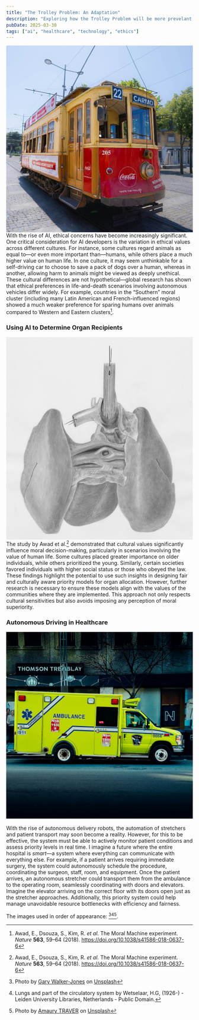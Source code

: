 ```yaml
---
title: "The Trolley Problem: An Adaptation"
description: "Exploring how the Trolley Problem will be more prevelant in healthcare"
pubDate: 2025-03-30
tags: ["ai", "healthcare", "technology", "ethics"]
---
```

<img src="../../assets/gary-walker-jones-fZ0iTF-9VIA-unsplash.jpg" alt="A Trolley" style="float: left;"> 

With the rise of AI, ethical concerns have become increasingly significant. One critical consideration for AI developers is the variation in ethical values across different cultures. For instance, some cultures regard animals as equal to—or even more important than—humans, while others place a much higher value on human life. In one culture, it may seem unthinkable for a self-driving car to choose to save a pack of dogs over a human, whereas in another, allowing harm to animals might be viewed as deeply unethical. These cultural differences are not hypothetical—global research has shown that ethical preferences in life-and-death scenarios involving autonomous vehicles differ widely. For example, countries in the “Southern” moral cluster (including many Latin American and French-influenced regions) showed a much weaker preference for sparing humans over animals compared to Western and Eastern clusters[^1].

### Using AI to Determine Organ Recipients
<img src="../../assets/europeana-ozzsSujZ9s8-unsplash.jpg" alt="Organ" style="float: right;">

The study by Awad et al.[^1] demonstrated that cultural values significantly influence moral decision-making, particularly in scenarios involving the value of human life. Some cultures placed greater importance on older individuals, while others prioritized the young. Similarly, certain societies favored individuals with higher social status or those who obeyed the law. These findings highlight the potential to use such insights in designing fair and culturally aware priority models for organ allocation. However, further research is necessary to ensure these models align with the values of the communities where they are implemented. This approach not only respects cultural sensitivities but also avoids imposing any perception of moral superiority.

### Autonomous Driving in Healthcare
![Ambulance](../../assets/amaury-traver-Rm-C1oTUF8Y-unsplash.jpg)


With the rise of autonomous delivery robots, the automation of stretchers and patient transport may soon become a reality. However, for this to be effective, the system must be able to actively monitor patient conditions and assess priority levels in real time. I imagine a future where the entire hospital is *smart*—a system where everything can communicate with everything else. For example, if a patient arrives requiring immediate surgery, the system could autonomously schedule the procedure, coordinating the surgeon, staff, room, and equipment. Once the patient arrives, an autonomous stretcher could transport them from the ambulance to the operating room, seamlessly coordinating with doors and elevators. Imagine the elevator arriving on the correct floor with its doors open just as the stretcher approaches. Additionally, this priority system could help manage unavoidable resource bottlenecks with efficiency and fairness.

The images used in order of appearance: [^2][^3][^4].

[^1]: Awad, E., Dsouza, S., Kim, R. *et al.* The Moral Machine experiment. *Nature* **563**, 59–64 (2018). https://doi.org/10.1038/s41586-018-0637-6
[^2]: Photo by <a href="https://unsplash.com/@gwj72?utm_content=creditCopyText&utm_medium=referral&utm_source=unsplash">Gary Walker-Jones</a> on <a href="https://unsplash.com/photos/a-red-and-yellow-trolley-car-traveling-down-a-street-fZ0iTF-9VIA?utm_content=creditCopyText&utm_medium=referral&utm_source=unsplash">Unsplash</a>
[^3]: Lungs and part of the circulatory system by Wetselaar, H.G, (1926-) - Leiden University Libraries, Netherlands - Public Domain.
[^4]: Photo by <a href="https://unsplash.com/@beyondreality?utm_content=creditCopyText&utm_medium=referral&utm_source=unsplash">Amaury TRAVER</a> on <a href="https://unsplash.com/photos/an-ambulance-is-parked-on-the-side-of-the-street-Rm-C1oTUF8Y?utm_content=creditCopyText&utm_medium=referral&utm_source=unsplash">Unsplash</a>
      
      